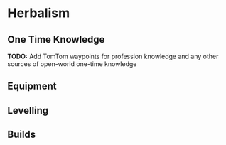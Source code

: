 # Herbalism

## One Time Knowledge

**TODO:** Add TomTom waypoints for profession knowledge and any other sources of open-world one-time knowledge

## Equipment

## Levelling

## Builds